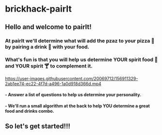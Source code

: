 # brickhack-pairIt
## Hello and welcome to pairIt!

### At pairIt we'll determine what will add the pzaz to your pizza :pizza: by pairing a drink :tropical_drink: with your food.  

### What's fun is that you will help us determine YOUR spirit food :poultry_leg: and YOUR spirit :cocktail: to complement it.

https://user-images.githubusercontent.com/20069712/156911329-2ab1ee74-ec22-4f7d-a496-1a0d918d366d.mp4



#### - Answer a list of questions to help us determine your personality.
#### - We'll run a small algorithm at the back to help YOU determine a great food and drinks combo.

## So let's get started!!!
